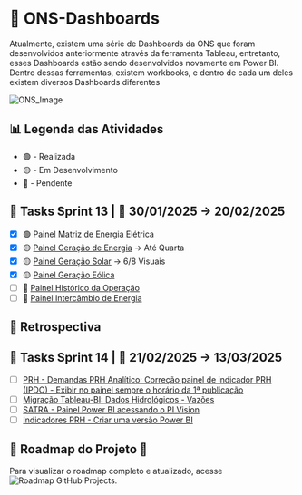 # 🔵 ONS-Dashboards
Atualmente, existem uma série de Dashboards da ONS que foram desenvolvidos anteriormente através da ferramenta Tableau, entretanto, esses Dashboards estão sendo desenvolvidos novamente em Power BI. Dentro dessas ferramentas, existem workbooks, e dentro de cada um deles existem diversos Dashboards diferentes


![ONS_Image](https://d1.awsstatic.com/customer-references-case-studies-logos/ons-logo%402x.ac52821bc48c70c7d00b5fd88ad4a3c8f4013a25.png)

## 📊 Legenda das Atividades
- 🟢 - Realizada <br>
- 🟡 - Em Desenvolvimento <br>
- 🔴 - Pendente <br>

## 📍 Tasks Sprint 13 | 📅 30/01/2025 → 20/02/2025

- [x] 🟢 [Painel Matriz de Energia Elétrica](https://github.com/genesis-dataculture/ons-time94/issues/187) 
- [x] 🟡 [Painel Geração de Energia](https://github.com/genesis-dataculture/ons-time94/issues/185) -> Até Quarta
- [x] 🟡 [Painel Geração Solar](https://github.com/genesis-dataculture/ons-time94/issues/186) -> 6/8 Visuais
- [x] 🟡 [Painel Geração Eólica](https://github.com/genesis-dataculture/ons-time94/issues/184)
- [ ] 🔴 [Painel Histórico da Operação](https://github.com/genesis-dataculture/ons-time94/issues/188)
- [ ] 🔴 [Painel Intercâmbio de Energia](https://github.com/genesis-dataculture/ons-time94/issues/189)

## 📌 Retrospectiva 


## 📍 Tasks Sprint 14 | 📅 21/02/2025 → 13/03/2025

- [ ] [PRH - Demandas PRH Analítico: Correção painel de indicador PRH (IPDO) - Exibir no painel sempre o horário da 1ª publicação](https://github.com/genesis-dataculture/ons-time94/issues/199)
- [ ] [Migração Tableau-BI: Dados Hidrológicos - Vazões](https://github.com/genesis-dataculture/ons-time94/issues/202)
- [ ] [SATRA - Painel Power BI acessando o PI Vision](https://github.com/genesis-dataculture/ons-time94/issues/208)
- [ ] [Indicadores PRH - Criar uma versão Power BI](https://github.com/genesis-dataculture/ons-time94/issues/209)

## 📌 Roadmap do Projeto 🚀

Para visualizar o roadmap completo e atualizado, acesse ![Roadmap GitHub Projects]([https://github.com/genesis-dataculture/projects](https://github.com/orgs/genesis-dataculture/projects/16/views/4?filterQuery=assignee%3A%22eric-luis%22)).
